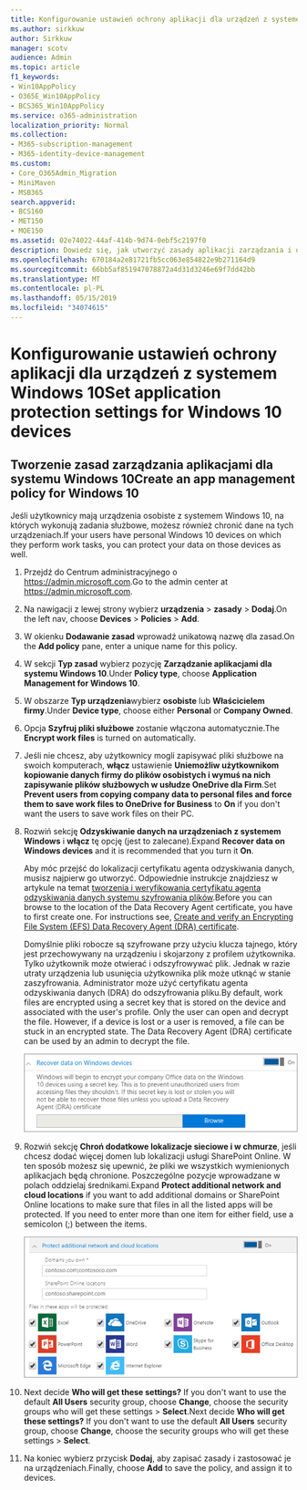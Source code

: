 ```yaml
---
title: Konfigurowanie ustawień ochrony aplikacji dla urządzeń z systemem Windows 10
ms.author: sirkkuw
author: Sirkkuw
manager: scotv
audience: Admin
ms.topic: article
f1_keywords:
- Win10AppPolicy
- O365E_Win10AppPolicy
- BCS365_Win10AppPolicy
ms.service: o365-administration
localization_priority: Normal
ms.collection:
- M365-subscription-management
- M365-identity-device-management
ms.custom:
- Core_O365Admin_Migration
- MiniMaven
- MSB365
search.appverid:
- BCS160
- MET150
- MOE150
ms.assetid: 02e74022-44af-414b-9d74-0ebf5c2197f0
description: Dowiedz się, jak utworzyć zasady aplikacji zarządzania i ochrony plików praca na urządzeniach Windows 10.
ms.openlocfilehash: 670184a2e81721fb5cc063e854822e9b271164d9
ms.sourcegitcommit: 66bb5af851947078872a4d31d3246e69f7dd42bb
ms.translationtype: MT
ms.contentlocale: pl-PL
ms.lasthandoff: 05/15/2019
ms.locfileid: "34074615"
---
```

# <a name="set-application-protection-settings-for-windows-10-devices"></a><span data-ttu-id="9dbc9-103">Konfigurowanie ustawień ochrony aplikacji dla urządzeń z systemem Windows 10</span><span class="sxs-lookup"><span data-stu-id="9dbc9-103">Set application protection settings for Windows 10 devices</span></span>

## <a name="create-an-app-management-policy-for-windows-10"></a><span data-ttu-id="9dbc9-104">Tworzenie zasad zarządzania aplikacjami dla systemu Windows 10</span><span class="sxs-lookup"><span data-stu-id="9dbc9-104">Create an app management policy for Windows 10</span></span>

<span data-ttu-id="9dbc9-105">Jeśli użytkownicy mają urządzenia osobiste z systemem Windows 10, na których wykonują zadania służbowe, możesz również chronić dane na tych urządzeniach.</span><span class="sxs-lookup"><span data-stu-id="9dbc9-105">If your users have personal Windows 10 devices on which they perform work tasks, you can protect your data on those devices as well.</span></span>
  
1. <span data-ttu-id="9dbc9-106">Przejdź do Centrum administracyjnego o <a href="https://go.microsoft.com/fwlink/p/?linkid=837890" target="_blank">https://admin.microsoft.com</a>.</span><span class="sxs-lookup"><span data-stu-id="9dbc9-106">Go to the admin center at <a href="https://go.microsoft.com/fwlink/p/?linkid=837890" target="_blank">https://admin.microsoft.com</a>.</span></span> 
    
2. <span data-ttu-id="9dbc9-107">Na nawigacji z lewej strony wybierz **urządzenia** \> **zasady** \> **Dodaj**.</span><span class="sxs-lookup"><span data-stu-id="9dbc9-107">On the left nav, choose **Devices** \> **Policies** \> **Add**.</span></span>

3. <span data-ttu-id="9dbc9-108">W okienku **Dodawanie zasad** wprowadź unikatową nazwę dla zasad.</span><span class="sxs-lookup"><span data-stu-id="9dbc9-108">On the **Add policy** pane, enter a unique name for this policy.</span></span> 
    
4. <span data-ttu-id="9dbc9-109">W sekcji **Typ zasad** wybierz pozycję **Zarządzanie aplikacjami dla systemu Windows 10**.</span><span class="sxs-lookup"><span data-stu-id="9dbc9-109">Under **Policy type**, choose **Application Management for Windows 10**.</span></span>
    
5. <span data-ttu-id="9dbc9-110">W obszarze **Typ urządzenia**wybierz **osobiste** lub **Właścicielem firmy**.</span><span class="sxs-lookup"><span data-stu-id="9dbc9-110">Under **Device type**, choose either **Personal** or **Company Owned**.</span></span>
    
6. <span data-ttu-id="9dbc9-111">Opcja **Szyfruj pliki służbowe** zostanie włączona automatycznie.</span><span class="sxs-lookup"><span data-stu-id="9dbc9-111">The **Encrypt work files** is turned on automatically.</span></span> 
    
7. <span data-ttu-id="9dbc9-112">Jeśli nie chcesz, aby użytkownicy mogli zapisywać pliki służbowe na swoich komputerach, **włącz** ustawienie **Uniemożliw użytkownikom kopiowanie danych firmy do plików osobistych i wymuś na nich zapisywanie plików służbowych w usłudze OneDrive dla Firm**.</span><span class="sxs-lookup"><span data-stu-id="9dbc9-112">Set **Prevent users from copying company data to personal files and force them to save work files to OneDrive for Business** to **On** if you don't want the users to save work files on their PC.</span></span> 
    
9. <span data-ttu-id="9dbc9-113">Rozwiń sekcję **Odzyskiwanie danych na urządzeniach z systemem Windows** i **włącz** tę opcję (jest to zalecane).</span><span class="sxs-lookup"><span data-stu-id="9dbc9-113">Expand **Recover data on Windows devices** and it is recommended that you turn it **On**.</span></span>
    
    <span data-ttu-id="9dbc9-p101">Aby móc przejść do lokalizacji certyfikatu agenta odzyskiwania danych, musisz najpierw go utworzyć. Odpowiednie instrukcje znajdziesz w artykule na temat [tworzenia i weryfikowania certyfikatu agenta odzyskiwania danych systemu szyfrowania plików](https://go.microsoft.com/fwlink/p/?linkid=853700).</span><span class="sxs-lookup"><span data-stu-id="9dbc9-p101">Before you can browse to the location of the Data Recovery Agent certificate, you have to first create one. For instructions see, [Create and verify an Encrypting File System (EFS) Data Recovery Agent (DRA) certificate](https://go.microsoft.com/fwlink/p/?linkid=853700).</span></span>
    
    <span data-ttu-id="9dbc9-p102">Domyślnie pliki robocze są szyfrowane przy użyciu klucza tajnego, który jest przechowywany na urządzeniu i skojarzony z profilem użytkownika. Tylko użytkownik może otwierać i odszyfrowywać plik. Jednak w razie utraty urządzenia lub usunięcia użytkownika plik może utknąć w stanie zaszyfrowania. Administrator może użyć certyfikatu agenta odzyskiwania danych (DRA) do odszyfrowania pliku.</span><span class="sxs-lookup"><span data-stu-id="9dbc9-p102">By default, work files are encrypted using a secret key that is stored on the device and associated with the user's profile. Only the user can open and decrypt the file. However, if a device is lost or a user is removed, a file can be stuck in an encrypted state. The Data Recovery Agent (DRA) certificate can be used by an admin to decrypt the file.</span></span>
    
    ![Browse to Data Recovery Agent certificate.](media/7d7d664f-b72f-4293-a3e7-d0fa7371366c.png)
  
10. <span data-ttu-id="9dbc9-p103">Rozwiń sekcję **Chroń dodatkowe lokalizacje sieciowe i w chmurze**, jeśli chcesz dodać więcej domen lub lokalizacji usługi SharePoint Online. W ten sposób możesz się upewnić, że pliki we wszystkich wymienionych aplikacjach będą chronione. Poszczególne pozycje wprowadzane w polach oddzielaj średnikami.</span><span class="sxs-lookup"><span data-stu-id="9dbc9-p103">Expand **Protect additional network and cloud locations** if you want to add additional domains or SharePoint Online locations to make sure that files in all the listed apps will be protected. If you need to enter more than one item for either field, use a semicolon (;) between the items.</span></span>
    
    ![Expand Protect additional network and cloud locations, and enter domains or SharePoint Online sites you own.](media/7afaa0c7-ba53-456d-8c61-312c45e09625.png)
  
11. <span data-ttu-id="9dbc9-p104">Next decide **Who will get these settings?** If you don't want to use the default **All Users** security group, choose **Change**, choose the security groups who will get these settings \> **Select**.</span><span class="sxs-lookup"><span data-stu-id="9dbc9-p104">Next decide **Who will get these settings?** If you don't want to use the default **All Users** security group, choose **Change**, choose the security groups who will get these settings \> **Select**.</span></span>
    
12. <span data-ttu-id="9dbc9-126">Na koniec wybierz przycisk **Dodaj**, aby zapisać zasady i zastosować je na urządzeniach.</span><span class="sxs-lookup"><span data-stu-id="9dbc9-126">Finally, choose **Add** to save the policy, and assign it to devices.</span></span> 